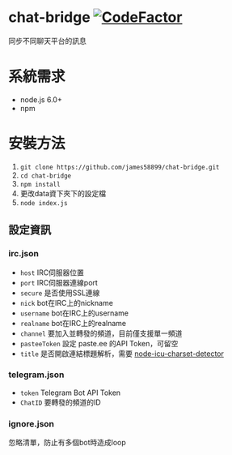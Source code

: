 # chat-bridge [![CodeFactor](https://www.codefactor.io/repository/github/james58899/chat-bridge/badge)](https://www.codefactor.io/repository/github/james58899/chat-bridge)
同步不同聊天平台的訊息

# 系統需求

- node.js 6.0+
- npm

# 安裝方法

1. `git clone https://github.com/james58899/chat-bridge.git`
2. `cd chat-bridge`
3. `npm install`
4. 更改data資下夾下的設定檔
5. `node index.js`

## 設定資訊

### irc.json
* `host` IRC伺服器位置
* `port` IRC伺服器連線port
* `secure` 是否使用SSL連線
* `nick` bot在IRC上的nickname
* `username` bot在IRC上的username
* `realname` bot在IRC上的realname
* `channel` 要加入並轉發的頻道，目前僅支援單一頻道
* `pasteeToken` 設定 paste.ee 的API Token，可留空
* `title` 是否開啟連結標題解析，需要 [node-icu-charset-detector](https://github.com/mooz/node-icu-charset-detector)

### telegram.json
* `token` Telegram Bot API Token
* `ChatID` 要轉發的頻道的ID

### ignore.json
忽略清單，防止有多個bot時造成loop